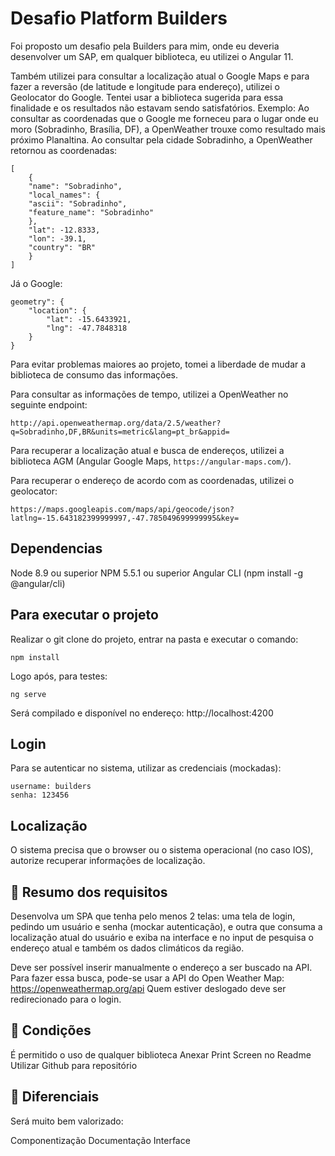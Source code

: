 # Desafio Platform Builders

Foi proposto um desafio pela Builders para mim, onde eu deveria desenvolver um SAP, em qualquer biblioteca, eu utilizei o Angular 11. 

Também utilizei para consultar a localização atual o Google Maps e para fazer a reversão (de latitude e longitude para endereço), utilizei o Geolocator do Google. Tentei usar a biblioteca sugerida para essa finalidade e os resultados não estavam sendo satisfatórios. Exemplo: Ao consultar as coordenadas que o Google me forneceu para o lugar onde eu moro (Sobradinho, Brasília, DF), a OpenWeather trouxe como resultado mais próximo Planaltina. Ao consultar pela cidade Sobradinho, a OpenWeather retornou as coordenadas: 

```
[
    {
    "name": "Sobradinho",
    "local_names": {
    "ascii": "Sobradinho",
    "feature_name": "Sobradinho"
    },
    "lat": -12.8333,
    "lon": -39.1,
    "country": "BR"
    }
]
```

Já o Google:

```
geometry": {
    "location": {
        "lat": -15.6433921,
        "lng": -47.7848318
    }
}
```

Para evitar problemas maiores ao projeto, tomei a liberdade de mudar a biblioteca de consumo das informações.

Para consultar as informações de tempo, utilizei a OpenWeather no seguinte endpoint: 

`http://api.openweathermap.org/data/2.5/weather?q=Sobradinho,DF,BR&units=metric&lang=pt_br&appid=`

Para recuperar a localização atual e busca de endereços, utilizei a biblioteca AGM (Angular Google Maps, `https://angular-maps.com/`).

Para recuperar o endereço de acordo com as coordenadas, utilizei o geolocator: 

 `https://maps.googleapis.com/maps/api/geocode/json?latlng=-15.643182399999997,-47.785049699999995&key=`

## Dependencias

Node 8.9 ou superior
NPM 5.5.1 ou superior
Angular CLI (npm install -g @angular/cli)

## Para executar o projeto

Realizar o git clone do projeto, entrar na pasta e executar o comando: 

```
npm install
``` 

Logo após, para testes: 

```
ng serve
```

Será compilado e disponível no endereço: http://localhost:4200

## Login

Para se autenticar no sistema, utilizar as credenciais (mockadas):

```
username: builders
senha: 123456
```

## Localização

O sistema precisa que o browser ou o sistema operacional (no caso IOS), autorize recuperar informações de localização.

## 👀 Resumo dos requisitos

Desenvolva um SPA que tenha pelo menos 2 telas: uma tela de login, pedindo um usuário e senha (mockar autenticação), e outra que consuma a localização atual do usuário e exiba na interface e no input de pesquisa o endereço atual e também os dados climáticos da região.

Deve ser possível inserir manualmente o endereço a ser buscado na API.
Para fazer essa busca, pode-se usar a API do Open Weather Map: https://openweathermap.org/api
Quem estiver deslogado deve ser redirecionado para o login.

## 📌 Condições
É permitido o uso de qualquer biblioteca
Anexar Print Screen no Readme
Utilizar Github para repositório

## 🙌 Diferenciais
Será muito bem valorizado:

Componentização
Documentação
Interface
